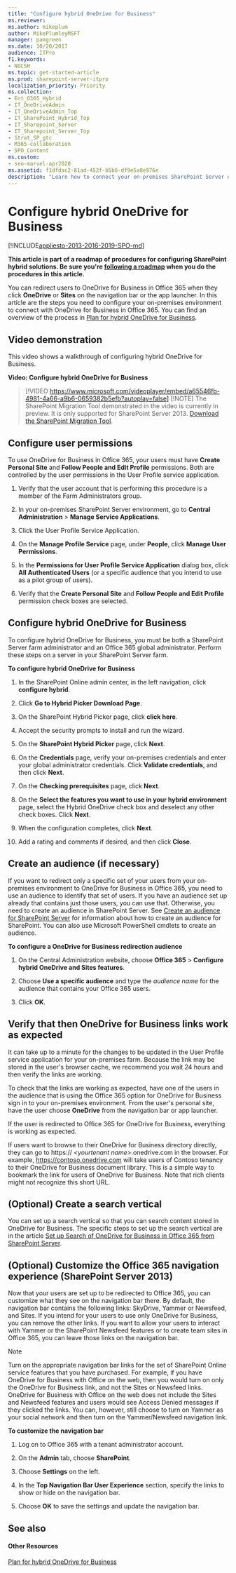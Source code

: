 ```yaml
---
title: "Configure hybrid OneDrive for Business"
ms.reviewer: 
ms.author: mikeplum
author: MikePlumleyMSFT
manager: pamgreen
ms.date: 10/20/2017
audience: ITPro
f1.keywords:
- NOCSH
ms.topic: get-started-article
ms.prod: sharepoint-server-itpro
localization_priority: Priority
ms.collection:
- Ent_O365_Hybrid
- IT_OneDriveAdmin
- IT_OneDriveAdmin_Top
- IT_SharePoint_Hybrid_Top
- IT_Sharepoint_Server
- IT_Sharepoint_Server_Top
- Strat_SP_gtc
- M365-collaboration
- SPO_Content
ms.custom:
- seo-marvel-apr2020
ms.assetid: f1dfdac2-81ad-452f-b5b6-df9e5a8e976e
description: "Learn how to connect your on-premises SharePoint Server environment with OneDrive for Business in Office 365."
---
```


# Configure hybrid OneDrive for Business

[!INCLUDE[appliesto-2013-2016-2019-SPO-md](../includes/appliesto-2013-2016-2019-SPO-md.md)]
  
 **This article is part of a roadmap of procedures for configuring SharePoint hybrid solutions. Be sure you're [following a roadmap](configuration-roadmaps.md) when you do the procedures in this article.**
  
You can redirect users to OneDrive for Business in Office 365 when they click **OneDrive** or **Sites** on the navigation bar or the app launcher. In this article are the steps you need to configure your on-premises environment to connect with OneDrive for Business in Office 365. You can find an overview of the process in [Plan for hybrid OneDrive for Business](/sharepoint/hybrid/plan-hybrid-onedrive-for-business).
  
## Video demonstration

This video shows a walkthrough of configuring hybrid OneDrive for Business.
  
**Video: Configure hybrid OneDrive for Business**

> [!VIDEO https://www.microsoft.com/videoplayer/embed/a65546fb-4981-4a66-a9b6-0659382b5efb?autoplay=false]
> [!NOTE]
> The SharePoint Migration Tool demonstrated in the video is currently in preview. It is only supported for SharePoint Server 2013. [Download the SharePoint Migration Tool](https://spmtreleasescus.blob.core.windows.net/install/default.htm).
  
## Configure user permissions

To use OneDrive for Business in Office 365, your users must have **Create Personal Site** and **Follow People and Edit Profile** permissions. Both are controlled by the user permissions in the User Profile service application. 
  
1. Verify that the user account that is performing this procedure is a member of the Farm Administrators group.
    
2. In your on-premises SharePoint Server environment, go to **Central Administration** > **Manage Service Applications**.
    
3. Click the User Profile Service Application.
    
4. On the **Manage Profile Service** page, under **People**, click **Manage User Permissions**.
    
5. In the **Permissions for User Profile Service Application** dialog box, click **All Authenticated Users** (or a specific audience that you intend to use as a pilot group of users). 
    
6. Verify that the **Create Personal Site** and **Follow People and Edit Profile** permission check boxes are selected. 
    
## Configure hybrid OneDrive for Business
<a name="Configure"> </a>

To configure hybrid OneDrive for Business, you must be both a SharePoint Server farm administrator and an Office 365 global administrator. Perform these steps on a server in your SharePoint Server farm.
  
 **To configure hybrid OneDrive for Business**
  
1. In the SharePoint Online admin center, in the left navigation, click **configure hybrid**.
    
2. Click **Go to Hybrid Picker Download Page**.
    
3. On the SharePoint Hybrid Picker page, click **click here**.
    
4. Accept the security prompts to install and run the wizard.
    
5. On the **SharePoint Hybrid Picker** page, click **Next**.
    
6. On the **Credentials** page, verify your on-premises credentials and enter your global administrator credentials. Click **Validate credentials**, and then click **Next**.
    
7. On the **Checking prerequisites** page, click **Next**.
    
8. On the **Select the features you want to use in your hybrid environment** page, select the Hybrid OneDrive check box and deselect any other check boxes. Click **Next**.
    
9. When the configuration completes, click **Next**.
    
10. Add a rating and comments if desired, and then click **Close**.
    
## Create an audience (if necessary)
<a name="CreateAudience"> </a>

If you want to redirect only a specific set of your users from your on-premises environment to OneDrive for Business in Office 365, you need to use an audience to identify that set of users. If you have an audience set up already that contains just those users, you can use that. Otherwise, you need to create an audience in SharePoint Server. See [Create an audience for SharePoint Server](../administration/create-an-audience-for-sharepoint-server.md) for information about how to create an audience for SharePoint. You can also use Microsoft PowerShell cmdlets to create an audience. 
  
 **To configure a OneDrive for Business redirection audience**
  
1. On the Central Administration website, choose **Office 365** > **Configure hybrid OneDrive and Sites features**.
    
2. Choose **Use a specific audience** and type the  *audience name*  for the audience that contains your Office 365 users. 
    
3. Click **OK**.
    
## Verify that then OneDrive for Business links work as expected
<a name="Verify"> </a>

It can take up to a minute for the changes to be updated in the User Profile service application for your on-premises farm. Because the link may be stored in the user's browser cache, we recommend you wait 24 hours and then verify the links are working.
  
To check that the links are working as expected, have one of the users in the audience that is using the Office 365 option for OneDrive for Business sign in to your on-premises environment. From the user's personal site, have the user choose **OneDrive** from the navigation bar or app launcher. 
  
If the user is redirected to Office 365 for OneDrive for Business, everything is working as expected.
  
If users want to browse to their OneDrive for Business directory directly, they can go to https:// _\<yourtenant name\>_.onedrive.com in the browser. For example, https://contoso.onedrive.com will take users of Contoso tenancy to their OneDrive for Business document library. This is a simple way to bookmark the link for users of OneDrive for Business. Note that rich clients might not recognize this short URL.
  
## (Optional) Create a search vertical
<a name="Verify"> </a>

You can set up a search vertical so that you can search content stored in OneDrive for Business. The specific steps to set up the search vertical are in the article [Set up Search of OneDrive for Business in Office 365 from SharePoint Server](set-up-search-of-onedrive-for-business-in-office-365-from-sharepoint-server.md).
  
## (Optional) Customize the Office 365 navigation experience (SharePoint Server 2013)
<a name="CustomNav"> </a>

Now that your users are set up to be redirected to Office 365, you can customize what they see on the navigation bar there. By default, the navigation bar contains the following links: SkyDrive, Yammer or Newsfeed, and Sites. If you intend for your users to use only OneDrive for Business, you can remove the other links. If you want to allow your users to interact with Yammer or the SharePoint Newsfeed features or to create team sites in Office 365, you can leave those links on the navigation bar.
  
> [!NOTE]
> Turn on the appropriate navigation bar links for the set of SharePoint Online service features that you have purchased. For example, if you have OneDrive for Business with Office on the web, then you would turn on only the OneDrive for Business link, and not the Sites or Newsfeed links. OneDrive for Business with Office on the web does not include the Sites and Newsfeed features and users would see Access Denied messages if they clicked the links. You can, however, still choose to turn on Yammer as your social network and then turn on the Yammer/Newsfeed navigation link. 
  
 **To customize the navigation bar**
  
1. Log on to Office 365 with a tenant administrator account.
    
2. On the **Admin** tab, choose **SharePoint**.
    
3. Choose **Settings** on the left. 
    
4. In the **Top Navigation Bar User Experience** section, specify the links to show or hide on the navigation bar. 
    
5. Choose **OK** to save the settings and update the navigation bar. 
    
## See also
<a name="CustomNav"> </a>

#### Other Resources

[Plan for hybrid OneDrive for Business](/sharepoint/hybrid/plan-hybrid-onedrive-for-business)


